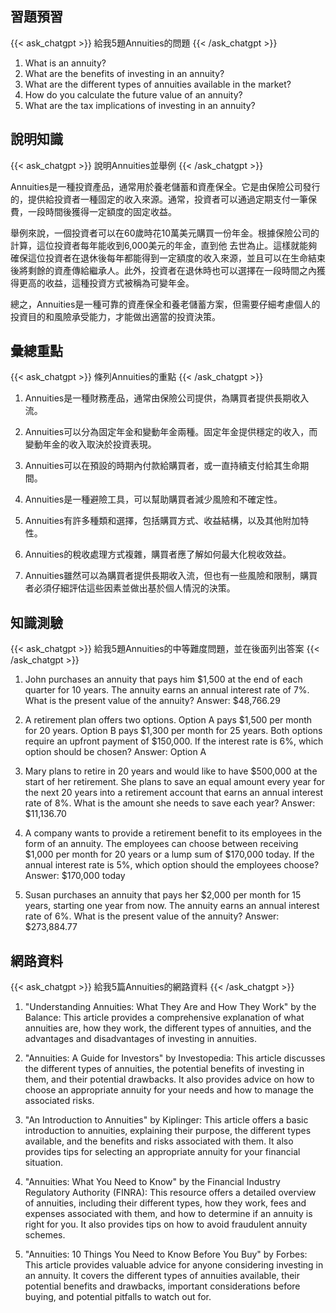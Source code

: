 ## 習題預習
{{< ask_chatgpt >}}
給我5題Annuities的問題
{{< /ask_chatgpt >}}



1. What is an annuity?
2. What are the benefits of investing in an annuity? 
3. What are the different types of annuities available in the market? 
4. How do you calculate the future value of an annuity? 
5. What are the tax implications of investing in an annuity?   

## 說明知識
{{< ask_chatgpt >}}
說明Annuities並舉例
{{< /ask_chatgpt >}}



Annuities是一種投資產品，通常用於養老儲蓄和資產保全。它是由保險公司發行的，提供給投資者一種固定的收入來源。通常，投資者可以通過定期支付一筆保費，一段時間後獲得一定額度的固定收益。

舉例來說，一個投資者可以在60歲時花10萬美元購買一份年金。根據保險公司的計算，這位投資者每年能收到6,000美元的年金，直到他 去世為止。這樣就能夠確保這位投資者在退休後每年都能得到一定額度的收入來源，並且可以在生命結束後將剩餘的資產傳給繼承人。此外，投資者在退休時也可以選擇在一段時間之內獲得更高的收益，這種投資方式被稱為可變年金。

總之，Annuities是一種可靠的資產保全和養老儲蓄方案，但需要仔細考慮個人的投資目的和風險承受能力，才能做出適當的投資決策。   

## 彙總重點
{{< ask_chatgpt >}}
條列Annuities的重點
{{< /ask_chatgpt >}}



1. Annuities是一種財務產品，通常由保險公司提供，為購買者提供長期收入流。

2. Annuities可以分為固定年金和變動年金兩種。固定年金提供穩定的收入，而變動年金的收入取決於投資表現。

3. Annuities可以在預設的時期內付款給購買者，或一直持續支付給其生命期間。

4. Annuities是一種避險工具，可以幫助購買者減少風險和不確定性。 

5. Annuities有許多種類和選擇，包括購買方式、收益結構，以及其他附加特性。

6. Annuities的稅收處理方式複雜，購買者應了解如何最大化稅收效益。

7. Annuities雖然可以為購買者提供長期收入流，但也有一些風險和限制，購買者必須仔細評估這些因素並做出基於個人情況的決策。   

## 知識測驗
{{< ask_chatgpt >}}
給我5題Annuities的中等難度問題，並在後面列出答案
{{< /ask_chatgpt >}}



1. John purchases an annuity that pays him $1,500 at the end of each quarter for 10 years. The annuity earns an annual interest rate of 7%. What is the present value of the annuity?
Answer: $48,766.29

2. A retirement plan offers two options. Option A pays $1,500 per month for 20 years. Option B pays $1,300 per month for 25 years. Both options require an upfront payment of $150,000. If the interest rate is 6%, which option should be chosen?
Answer: Option A

3. Mary plans to retire in 20 years and would like to have $500,000 at the start of her retirement. She plans to save an equal amount every year for the next 20 years into a retirement account that earns an annual interest rate of 8%. What is the amount she needs to save each year?
Answer: $11,136.70

4. A company wants to provide a retirement benefit to its employees in the form of an annuity. The employees can choose between receiving $1,000 per month for 20 years or a lump sum of $170,000 today. If the annual interest rate is 5%, which option should the employees choose?
Answer: $170,000 today

5. Susan purchases an annuity that pays her $2,000 per month for 15 years, starting one year from now. The annuity earns an annual interest rate of 6%. What is the present value of the annuity?
Answer: $273,884.77   

## 網路資料
{{< ask_chatgpt >}}
給我5篇Annuities的網路資料
{{< /ask_chatgpt >}}



1. "Understanding Annuities: What They Are and How They Work" by the Balance: 
This article provides a comprehensive explanation of what annuities are, how they work, the different types of annuities, and the advantages and disadvantages of investing in annuities.

2. "Annuities: A Guide for Investors" by Investopedia: 
This article discusses the different types of annuities, the potential benefits of investing in them, and their potential drawbacks. It also provides advice on how to choose an appropriate annuity for your needs and how to manage the associated risks.

3. "An Introduction to Annuities" by Kiplinger: 
This article offers a basic introduction to annuities, explaining their purpose, the different types available, and the benefits and risks associated with them. It also provides tips for selecting an appropriate annuity for your financial situation.

4. "Annuities: What You Need to Know" by the Financial Industry Regulatory Authority (FINRA):
This resource offers a detailed overview of annuities, including their different types, how they work, fees and expenses associated with them, and how to determine if an annuity is right for you. It also provides tips on how to avoid fraudulent annuity schemes.

5. "Annuities: 10 Things You Need to Know Before You Buy" by Forbes: 
This article provides valuable advice for anyone considering investing in an annuity. It covers the different types of annuities available, their potential benefits and drawbacks, important considerations before buying, and potential pitfalls to watch out for.   

